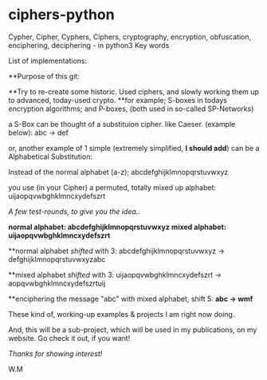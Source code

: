 # ciphers-python
Cypher, Cipher, Cyphers, Ciphers, cryptography, encryption, obfuscation, enciphering, deciphering  - in python3
Key words

List of implementations:


**Purpose of this git:

**Try to re-create some historic. Used ciphers, and slowly working them up to advanced, today-used crypto.
**for example;
S-boxes in todays encryption algorithms;
and P-boxes, (both used in so-called SP-Networks)

a S-Box can be thought of a substituion cipher. like Caeser. (example below):
abc -> def

or, another example of 1 simple (extremely simplified, **I should add**) can be a Alphabetical Substitution:

Instead of the normal alphabet (a-z);
abcdefghijklmnopqrstuvwxyz

you use (in your Cipher) a permuted, totally mixed up alphabet:
uijaopqvwbghklmncxydefszrt

*A few test-rounds, to give you the idea..*

**normal alphabet: abcdefghijklmnopqrstuvwxyz**
**mixed  alphabet: uijaopqvwbghklmncxydefszrt**

**normal alphabet *shifted* with 3:
abcdefghijklmnopqrstuvwxyz -> defghijklmnopqrstuvwxyzabc

**mixed alphabet *shifted* with  3:
uijaopqvwbghklmncxydefszrt -> aopqvwbghklmncxydefszrtuij

**enciphering the message "abc" with mixed alphabet, shift 5:
**abc -> wmf**

These kind of, working-up examples & projects I am right now doing.

And, this will be a sub-project, which will be used in my publications, on my website.
Go check it out, if you want!

*Thanks for showing interest!*

W.M


